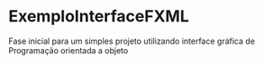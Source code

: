 # ExemploInterfaceFXML
Fase inicial para um simples projeto utilizando interface gráfica de Programação orientada a objeto
